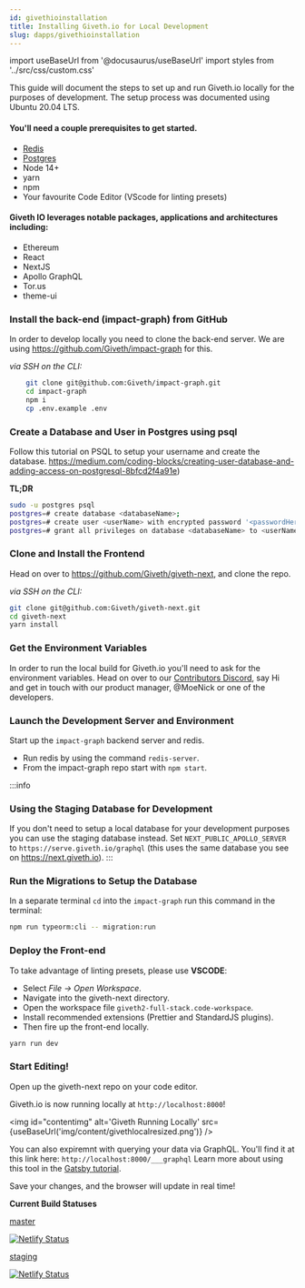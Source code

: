 ```yaml
---
id: givethioinstallation
title: Installing Giveth.io for Local Development
slug: dapps/givethioinstallation
---
```


import useBaseUrl from '@docusaurus/useBaseUrl'
import styles from '../src/css/custom.css'

This guide will document the steps to set up and run Giveth.io locally for the purposes of development. The setup process was documented using Ubuntu 20.04 LTS.

#### **You'll need a couple prerequisites to get started.**

 - [Redis](https://redis.io/topics/quickstart)
 - [Postgres](https://www.postgresql.org/download)
 - Node 14+
 - yarn
 - npm
 - Your favourite Code Editor (VScode for linting presets)

#### **Giveth IO leverages notable packages, applications and architectures including:**  
 - Ethereum
 - React
 - NextJS
 - Apollo GraphQL
 - Tor.us
 - theme-ui

### Install the back-end (impact-graph) from GitHub
In order to develop locally you need to clone the back-end server. We are using https://github.com/Giveth/impact-graph for this.

*via SSH on the CLI:*
```bash
    git clone git@github.com:Giveth/impact-graph.git
    cd impact-graph
    npm i
    cp .env.example .env
```


### Create a Database and User in Postgres using psql
Follow this tutorial on PSQL to setup your username and create the database.
https://medium.com/coding-blocks/creating-user-database-and-adding-access-on-postgresql-8bfcd2f4a91e)

**TL;DR**
```bash
sudo -u postgres psql
postgres=# create database <databaseName>;
postgres=# create user <userName> with encrypted password '<passwordHere>';
postgres=# grant all privileges on database <databaseName> to <userName>;
```
### Clone and Install the Frontend
  Head on over to https://github.com/Giveth/giveth-next, and clone the repo.  

  *via SSH on the CLI:*
  ```bash
  git clone git@github.com:Giveth/giveth-next.git
  cd giveth-next
  yarn install
  ```

### Get the Environment Variables
 In order to run the local build for Giveth.io you'll need to ask for the environment variables. Head on over to our [Contributors Discord](https://discord.giveth.io), say Hi and get in touch with our product manager, @MoeNick or one of the developers.


### Launch the Development Server and Environment
 Start up the `impact-graph` backend server and redis.
  - Run redis by using the command `redis-server`.
  - From the impact-graph repo start with `npm start`.

  :::info
  ### Using the Staging Database for Development
  If you don't need to setup a local database for your development purposes you can use the staging database instead. Set `NEXT_PUBLIC_APOLLO_SERVER` to `https://serve.giveth.io/graphql` (this uses the same database you see on https://next.giveth.io).
  :::


### Run the Migrations to Setup the Database
In a separate terminal `cd` into the `impact-graph`
run this command in the terminal:
```bash
npm run typeorm:cli -- migration:run
```

### Deploy the Front-end
 To take advantage of linting presets, please use **VSCODE**:
 * Select *File -> Open Workspace*.
 * Navigate into the giveth-next directory.
 * Open the workspace file `giveth2-full-stack.code-workspace`.
 * Install recommended extensions (Prettier and StandardJS plugins).
 * Then fire up the front-end locally.

 ```bash
 yarn run dev
 ```

### Start Editing!

Open up the giveth-next repo on your code editor.

Giveth.io is now running locally at `http://localhost:8000`!

<img id="contentimg" alt='Giveth Running Locally' src={useBaseUrl('img/content/givethlocalresized.png')} />

You can also expiremnt with querying your data via GraphQL. You'll find it at this link here: `http://localhost:8000/___graphql`
Learn more about using this tool in the [Gatsby tutorial](https://www.gatsbyjs.org/tutorial/part-five/#introducing-graphiql).

  Save your changes, and the browser will update in real time!

**Current Build Statuses**

[master](https://giveth.io)

[![Netlify Status](https://api.netlify.com/api/v1/badges/f914ac7e-ce27-4909-bd3e-14d749731a52/deploy-status)](https://app.netlify.com/sites/giveth2/deploys)

[staging](https://next.giveth.io)

[![Netlify Status](https://api.netlify.com/api/v1/badges/2f325b5b-e159-443e-bac7-c5e15f3578c0/deploy-status)](https://app.netlify.com/sites/giveth-website-staging/deploys)
<br />
